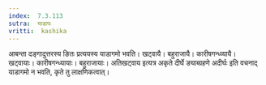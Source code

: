 ```yaml
---
index:  7.3.113
sutra:  याडापः
vritti:  kashika 
---
```


आबन्ता दङ्गादुत्तरस्य ङितः प्रत्ययस्य याडागमो भवति। खट्वायै। बहुराजायै। कारीषगन्ध्व्यायै। खट्वायाः। कारीषगन्ध्यायाः। बहुराजायाः। अतिखट्वाय इत्यत्र अकृते दीर्घे ङ्याब्ग्रहणे अदीर्घः इति वचनाद् याडागमो न भवति, कृते तु लाक्षणिकत्वात्।

